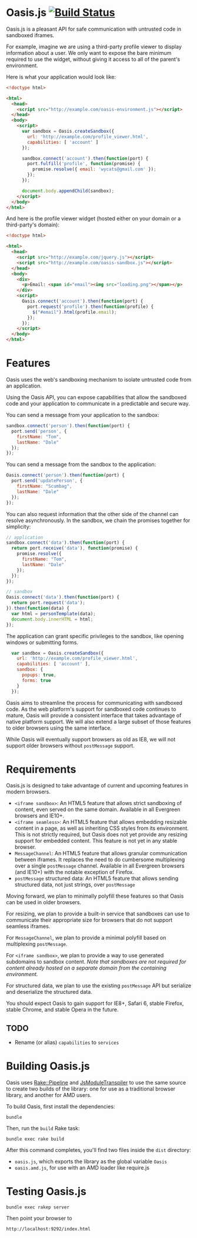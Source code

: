 # Oasis.js [![Build Status](https://secure.travis-ci.org/tildeio/oasis.js.png?branch=master)](http://travis-ci.org/tildeio/oasis.js)

Oasis.js is a pleasant API for safe communication with untrusted code in
sandboxed iframes.

For example, imagine we are using a third-party profile viewer to
display information about a user. We only want to expose the bare
minimum required to use the widget, without giving it access to all of
the parent's environment.

Here is what your application would look like:

```html
<!doctype html>

<html>
  <head>
    <script src="http://example.com/oasis-environment.js"></script>
  </head>
  <body>
    <script>
      var sandbox = Oasis.createSandbox({
        url: 'http://example.com/profile_viewer.html',
        capabilities: [ 'account' ]
      });

      sandbox.connect('account').then(function(port) {
        port.fulfill('profile', function(promise) {
          promise.resolve({ email: 'wycats@gmail.com' });
        });
      });

      document.body.appendChild(sandbox);
    </script>
  </body>
</html>
```

And here is the profile viewer widget (hosted either on your domain
or a third-party's domain):

```html
<!doctype html>

<html>
  <head>
    <script src="http://example.com/jquery.js"></script>
    <script src="http://example.com/oasis-sandbox.js"></script>
  </head>
  <body>
    <div>
      <p>Email: <span id="email"><img src="loading.png"></span></p>
    </div>
    <script>
      Oasis.connect('account').then(function(port) {
        port.request('profile').then(function(profile) {
          $("#email").html(profile.email);
        });
      });
    </script>
  </body>
</html>
```

# Features

Oasis uses the web's sandboxing mechanism to isolate untrusted code from
an application.

Using the Oasis API, you can expose capabilities that allow the sandboxed
code and your application to communicate in a predictable and secure way.

You can send a message from your application to the sandbox:

```javascript
sandbox.connect('person').then(function(port) {
  port.send('person', {
    firstName: "Tom",
    lastName: "Dale"
  });
});
```

You can send a message from the sandbox to the application:

```javascript
Oasis.connect('person').then(function(port) {
  port.send('updatePerson', {
    firstName: "Scumbag",
    lastName: "Dale"
  });
});
```

You can also request information that the other side of the channel can resolve asynchronously. In the sandbox, we chain the promises together for simplicity:

```javascript
// application
sandbox.connect('data').then(function(port) {
  return port.receive('data'), function(promise) {
    promise.resolve({
      firstName: "Tom",
      lastName: "Dale"
    });
  });
});

// sandbox
Oasis.connect('data').then(function(port) {
  return port.request('data');
}).then(function(data) {
  var html = personTemplate(data);
  document.body.innerHTML = html;
});
```

The application can grant specific privileges to the sandbox, like opening windows or submitting forms.

```js
  var sandbox = Oasis.createSandbox({
    url: 'http://example.com/profile_viewer.html',
    capabilities: [ 'account' ],
    sandbox: {
      popups: true,
      forms: true
    }
  });
```

Oasis aims to streamline the process for communicating with sandboxed
code. As the web platform's support for sandboxed code continues to mature,
Oasis will provide a consistent interface that takes advantage of native
platform support. We will also extend a large subset of those features
to older browsers using the same interface.

While Oasis will eventually support browsers as old as IE8, we will not
support older browsers without `postMessage` support.

# Requirements

Oasis.js is designed to take advantage of current and upcoming features
in modern browsers.

* `<iframe sandbox>`: An HTML5 feature that allows strict sandboxing of
  content, even served on the same domain. Available in all Evergreen
  browsers and IE10+.
* `<iframe seamless>`: An HTML5 feature that allows embedding resizable
  content in a page, as well as inheriting CSS styles from its
  environment. This is not strictly required, but Oasis does not yet
  provide any resizing support for embedded content. This feature is
  not yet in any stable browser.
* `MessageChannel`: An HTML5 feature that allows granular communication
  between iframes. It replaces the need to do cumbersome multiplexing
  over a single `postMessage` channel. Available in all Evergreen
  browsers (and IE10+) with the notable exception of Firefox.
* `postMessage` structured data: An HTML5 feature that allows sending
  structured data, not just strings, over `postMessage`

Moving forward, we plan to minimally polyfill these features so that
Oasis can be used in older browsers.

For resizing, we plan to provide a built-in service that sandboxes can
use to communicate their appropriate size for browsers that do not
support seamless iframes.

For `MessageChannel`, we plan to provide a minimal polyfill based on
multiplexing `postMessage`.

For `<iframe sandbox>`, we plan to provide a way to use generated
subdomains to sandbox content. *Note that sandboxes are not required for
content already hosted on a separate domain from the containing
environment.*

For structured data, we plan to use the existing `postMessage` API but
serialize and deserialize the structured data. 

You should expect Oasis to gain support for IE8+, Safari 6, stable
Firefox, stable Chrome, and stable Opera in the future.

## TODO

* Rename (or alias) `capabilities` to `services`

# Building Oasis.js

Oasis uses [Rake::Pipeline](1) and [JsModuleTranspiler](2) to use the
same source to create two builds of the library: one for use as a
traditional browser library, and another for AMD users.

[1]: https://github.com/livingsocial/rake-pipeline
[2]: https://github.com/wycats/js_module_transpiler

To build Oasis, first install the dependencies:

```
bundle
```

Then, run the `build` Rake task:

```
bundle exec rake build
```

After this command completes, you'll find two files inside the `dist`
directory:

* `oasis.js`, which exports the library as the global variable `Oasis`
* `oasis.amd.js`, for use with an AMD loader like require.js

# Testing Oasis.js

```
bundle exec rakep server
```

Then point your browser to

```
http://localhost:9292/index.html
```
